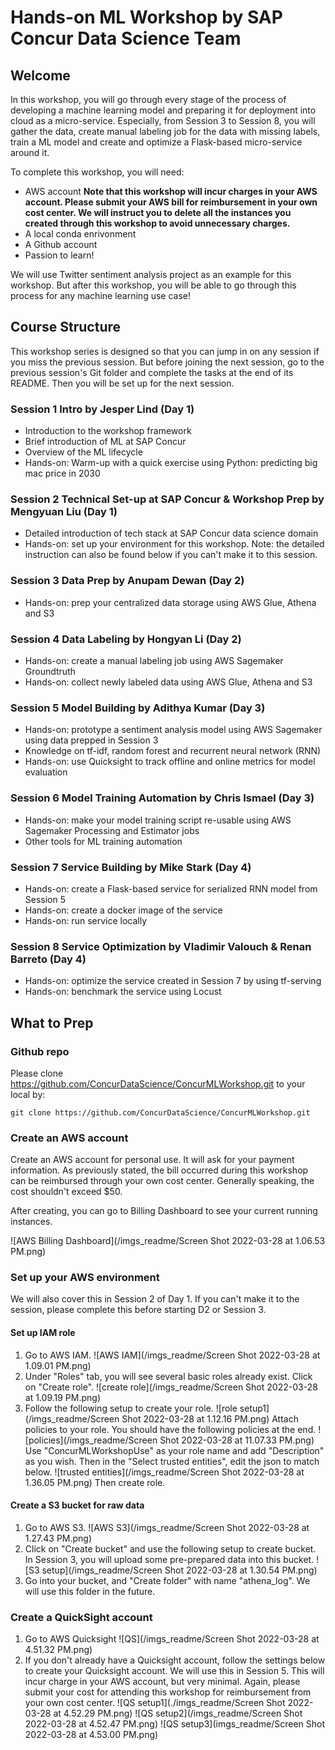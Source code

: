 # Hands-on ML Workshop by SAP Concur Data Science Team

## Welcome

In this workshop, you will go through every stage of the process of developing a machine learning model and preparing it for deployment into cloud as a micro-service. Especially, from Session 3 to Session 8, you will gather the data, create manual labeling job for the data with missing labels, train a ML model and create and optimize a Flask-based micro-service around it.

To complete this workshop, you will need:

- AWS account **Note that this workshop will incur charges in your AWS account. Please submit your AWS bill for reimbursement in your own cost center. We will instruct you to delete all the instances you created through this workshop to avoid unnecessary charges.**
- A local conda enrivonment
- A Github account
- Passion to learn!

We will use Twitter sentiment analysis project as an example for this workshop. But after this workshop, you will be able to go through this process for any machine learning use case!

## Course Structure

This workshop series is designed so that you can jump in on any session if you miss the previous session. But before joining the next session, go to the previous session's Git folder and complete the tasks at the end of its README. Then you will be set up for the next session.

### Session 1 Intro by Jesper Lind (Day 1)

- Introduction to the workshop framework
- Brief introduction of ML at SAP Concur
- Overview of the ML lifecycle
- Hands-on: Warm-up with a quick exercise using Python: predicting big mac price in 2030

### Session 2 Technical Set-up at SAP Concur & Workshop Prep by Mengyuan Liu (Day 1)

- Detailed introduction of tech stack at SAP Concur data science domain
- Hands-on: set up your environment for this workshop. Note: the detailed instruction can also be found below if you can't make it to this session.

### Session 3 Data Prep by Anupam Dewan (Day 2)

- Hands-on: prep your centralized data storage using AWS Glue, Athena and S3

### Session 4 Data Labeling by Hongyan Li (Day 2)

- Hands-on: create a manual labeling job using AWS Sagemaker Groundtruth
- Hands-on: collect newly labeled data using AWS Glue, Athena and S3

### Session 5 Model Building by Adithya Kumar (Day 3)

- Hands-on: prototype a sentiment analysis model using AWS Sagemaker using data prepped in Session 3
- Knowledge on tf-idf, random forest and recurrent neural network (RNN)
- Hands-on: use Quicksight to track offline and online metrics for model evaluation

### Session 6 Model Training Automation by Chris Ismael (Day 3)

- Hands-on: make your model training script re-usable using AWS Sagemaker Processing and Estimator jobs
- Other tools for ML training automation

### Session 7 Service Building by Mike Stark (Day 4)

- Hands-on: create a Flask-based service for serialized RNN model from Session 5
- Hands-on: create a docker image of the service
- Hands-on: run service locally

### Session 8 Service Optimization by Vladimir Valouch & Renan Barreto (Day 4)

- Hands-on: optimize the service created in Session 7 by using tf-serving
- Hands-on: benchmark the service using Locust




## What to Prep

### Github repo

Please clone https://github.com/ConcurDataScience/ConcurMLWorkshop.git to your local by:

`git clone https://github.com/ConcurDataScience/ConcurMLWorkshop.git`

### Create an AWS account

Create an AWS account for personal use. It will ask for your payment information. As previously stated, the bill occurred during this workshop can be reimbursed through your own cost center. Generally speaking, the cost shouldn't exceed $50.  

After creating, you can go to Billing Dashboard to see your current running instances.

![AWS Billing Dashboard](/imgs_readme/Screen Shot 2022-03-28 at 1.06.53 PM.png)

### Set up your AWS environment 
We will also cover this in Session 2 of Day 1. If you can't make it to the session, please complete this before starting D2 or Session 3.

#### Set up IAM role

1. Go to AWS IAM.
![AWS IAM](/imgs_readme/Screen Shot 2022-03-28 at 1.09.01 PM.png)
2. Under "Roles" tab, you will see several basic roles already exist. Click on "Create role".
![create role](/imgs_readme/Screen Shot 2022-03-28 at 1.09.19 PM.png)
3. Follow the following setup to create your role.
![role setup1](/imgs_readme/Screen Shot 2022-03-28 at 1.12.16 PM.png)
Attach policies to your role. You should have the following policies at the end.
![policies](/imgs_readme/Screen Shot 2022-03-28 at 11.07.33 PM.png)
Use "ConcurMLWorkshopUse" as your role name and add "Description" as you wish. Then in the "Select trusted entities", edit the json to match below.
![trusted entities](/imgs_readme/Screen Shot 2022-03-28 at 1.36.05 PM.png)
Then create role.

#### Create a S3 bucket for raw data

1. Go to AWS S3.
![AWS S3](/imgs_readme/Screen Shot 2022-03-28 at 1.27.43 PM.png)
2. Click on "Create bucket" and use the following setup to create bucket. In Session 3, you will upload some pre-prepared data into this bucket.
![S3 setup](/imgs_readme/Screen Shot 2022-03-28 at 1.30.54 PM.png)
3. Go into your bucket, and "Create folder" with name "athena_log". We will use this folder in the future.


### Create a QuickSight account
1. Go to AWS Quicksight
![QS](/imgs_readme/Screen Shot 2022-03-28 at 4.51.32 PM.png)
2. If you don't already have a Quicksight account, follow the settings below to create your Quicksight account. We will use this in Session 5. This will incur charge in your AWS account, but very minimal. Again, please submit your cost for attending this workshop for reimbursement from your own cost center.
  ![QS setup1](./imgs_readme/Screen Shot 2022-03-28 at 4.52.29 PM.png)
  ![QS setup2](/imgs_readme/Screen Shot 2022-03-28 at 4.52.47 PM.png)
  ![QS setup3](imgs_readme/Screen Shot 2022-03-28 at 4.53.00 PM.png)
